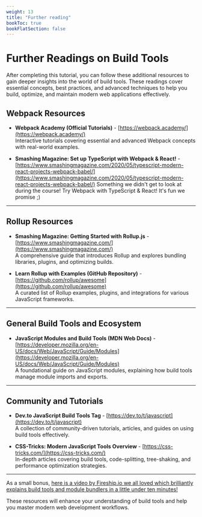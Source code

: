 ```yaml
---
weight: 13 
title: "Further reading"
bookToc: true
bookFlatSection: false
---
```

# Further Readings on Build Tools

After completing this tutorial, you can follow these additional resources to gain deeper insights into the world of build tools. These readings cover essential concepts, best practices, and advanced techniques to help you build, optimize, and maintain modern web applications effectively.

## Webpack Resources

- **Webpack Academy (Official Tutorials)** - [https://webpack.academy/](https://webpack.academy/)  
  Interactive tutorials covering essential and advanced Webpack concepts with real-world examples.

- **Smashing Magazine: Set up TypeScript with Webpack & React!** - [https://www.smashingmagazine.com/2020/05/typescript-modern-react-projects-webpack-babel/](https://www.smashingmagazine.com/2020/05/typescript-modern-react-projects-webpack-babel/)  Something we didn't get to look at during the course! Try Webpack with TypeScript & React! It's fun we promise ;)

---

## Rollup Resources
- **Smashing Magazine: Getting Started with Rollup.js** - [https://www.smashingmagazine.com/](https://www.smashingmagazine.com/)  
  A comprehensive guide that introduces Rollup and explores bundling libraries, plugins, and optimizing builds.

- **Learn Rollup with Examples (GitHub Repository)** - [https://github.com/rollup/awesome](https://github.com/rollup/awesome)  
  A curated list of Rollup examples, plugins, and integrations for various JavaScript frameworks.

---

## General Build Tools and Ecosystem
- **JavaScript Modules and Build Tools (MDN Web Docs)** - [https://developer.mozilla.org/en-US/docs/Web/JavaScript/Guide/Modules](https://developer.mozilla.org/en-US/docs/Web/JavaScript/Guide/Modules)  
  A foundational guide on JavaScript modules, explaining how build tools manage module imports and exports.

---

## Community and Tutorials
- **Dev.to JavaScript Build Tools Tag** - [https://dev.to/t/javascript](https://dev.to/t/javascript)  
  A collection of community-driven tutorials, articles, and guides on using build tools effectively.

- **CSS-Tricks: Modern JavaScript Tools Overview** - [https://css-tricks.com/](https://css-tricks.com/)  
  In-depth articles covering build tools, code-splitting, tree-shaking, and performance optimization strategies.

---

As a small bonus, [here is a video by Fireship.io we all loved which brilliantly explains build tools and module bundlers in a little under ten minutes!](https://www.youtube.com/watch?v=5IG4UmULyoA)

These resources will enhance your understanding of build tools and help you master modern web development workflows.
